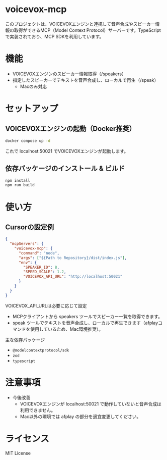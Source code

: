 # voicevox-mcp

このプロジェクトは、VOICEVOXエンジンと連携して音声合成やスピーカー情報の取得ができるMCP（Model Context Protocol）サーバーです。TypeScriptで実装されており、MCP SDKを利用しています。

# 機能
- VOICEVOXエンジンのスピーカー情報取得（/speakers）
- 指定したスピーカーでテキストを音声合成し、ローカルで再生（/speak）
  - Macのみ対応

# セットアップ

## VOICEVOXエンジンの起動（Docker推奨）

```sh
docker compose up -d
```

これで localhost:50021 でVOICEVOXエンジンが起動します。


## 依存パッケージのインストール & ビルド

```sh
npm install
npm run build 
```



# 使い方

## Cursorの設定例

```.cursor/mcp.json
{
  "mcpServers": {
    "voicevox-mcp": {
      "command": "node",
      "args": ["${Path to Repository}/dist/index.js"],
      "env": {
        "SPEAKER_ID": 8,
        "SPEED_SCALE": 1.2,
        "VOICEVOX_API_URL": "http://localhost:50021" 
      }
    }
  }
}
```

VOICEVOX_API_URLは必要に応じて設定


- MCPクライアントから speakers ツールでスピーカー一覧を取得できます。
- speak ツールでテキストを音声合成し、ローカルで再生できます（afplayコマンドを使用しているため、Mac環境推奨）。

主な依存パッケージ

- `@modelcontextprotocol/sdk`
- `zod`
- `typescript`


# 注意事項

- 今後改善
  - VOICEVOXエンジンが localhost:50021 で動作していないと音声合成は利用できません。
  - Mac以外の環境では afplay の部分を適宜変更してください。


# ライセンス

MIT License